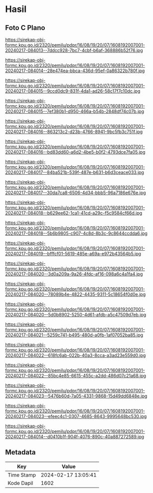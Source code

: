 # Hasil

## Foto C Plano

https://sirekap-obj-formc.kpu.go.id/2320/pemilu/pdpr/16/08/19/20/07/1608192007001-20240217-084013--7ddcc928-7bc7-4cbf-b6af-368886b52f76.jpg

https://sirekap-obj-formc.kpu.go.id/2320/pemilu/pdpr/16/08/19/20/07/1608192007001-20240217-084014--28e474ea-bbca-436d-95ef-0a86322b780f.jpg

https://sirekap-obj-formc.kpu.go.id/2320/pemilu/pdpr/16/08/19/20/07/1608192007001-20240217-084015--9ccd0dc9-831f-4da1-ad26-58c17f7c10dc.jpg

https://sirekap-obj-formc.kpu.go.id/2320/pemilu/pdpr/16/08/19/20/07/1608192007001-20240217-084015--7ef380b1-d950-466a-b54b-2848df74c07b.jpg

https://sirekap-obj-formc.kpu.go.id/2320/pemilu/pdpr/16/08/19/20/07/1608192007001-20240217-084016--863213c2-d23b-4766-8941-9bc5fb3c751f.jpg

https://sirekap-obj-formc.kpu.go.id/2320/pemilu/pdpr/16/08/19/20/07/1608192007001-20240217-084016--bd83dd60-a6d2-4be5-b0f2-4793dce7fa05.jpg

https://sirekap-obj-formc.kpu.go.id/2320/pemilu/pdpr/16/08/19/20/07/1608192007001-20240217-084017--84ba521b-539f-487e-b631-b6d3ceace033.jpg

https://sirekap-obj-formc.kpu.go.id/2320/pemilu/pdpr/16/08/19/20/07/1608192007001-20240217-084017--30da7ca8-6506-4d34-bbb5-96a7186e676e.jpg

https://sirekap-obj-formc.kpu.go.id/2320/pemilu/pdpr/16/08/19/20/07/1608192007001-20240217-084018--b629ee62-1ca1-41cd-a29c-f5c9584cf66d.jpg

https://sirekap-obj-formc.kpu.go.id/2320/pemilu/pdpr/16/08/19/20/07/1608192007001-20240217-084018--5b6b9805-c907-4c8d-8b3c-9c8644ccdda6.jpg

https://sirekap-obj-formc.kpu.go.id/2320/pemilu/pdpr/16/08/19/20/07/1608192007001-20240217-084019--bfffcf01-5619-485e-a69a-e972b43564b5.jpg

https://sirekap-obj-formc.kpu.go.id/2320/pemilu/pdpr/16/08/19/20/07/1608192007001-20240217-084020--3d0a209a-9a26-4fdc-af16-098a6c4a1fa4.jpg

https://sirekap-obj-formc.kpu.go.id/2320/pemilu/pdpr/16/08/19/20/07/1608192007001-20240217-084020--78089b4e-4822-4435-9311-5c18654f0d0e.jpg

https://sirekap-obj-formc.kpu.go.id/2320/pemilu/pdpr/16/08/19/20/07/1608192007001-20240217-084020--5d0b8902-5250-4d61-afdb-a5c47509d7eb.jpg

https://sirekap-obj-formc.kpu.go.id/2320/pemilu/pdpr/16/08/19/20/07/1608192007001-20240217-084021--5259c741-b495-480d-a0fb-1af07052ba85.jpg

https://sirekap-obj-formc.kpu.go.id/2320/pemilu/pdpr/16/08/19/20/07/1608192007001-20240217-084022--618fc6ab-022b-40a3-8cca-a3ad23e559d0.jpg

https://sirekap-obj-formc.kpu.go.id/2320/pemilu/pdpr/16/08/19/20/07/1608192007001-20240217-084022--85bc4e85-6615-455c-a2dd-486d07c21a68.jpg

https://sirekap-obj-formc.kpu.go.id/2320/pemilu/pdpr/16/08/19/20/07/1608192007001-20240217-084023--5476b60d-7a05-4331-9868-15d49dd6848e.jpg

https://sirekap-obj-formc.kpu.go.id/2320/pemilu/pdpr/16/08/19/20/07/1608192007001-20240217-084023--efeec4c1-0307-4685-8643-9995648bc530.jpg

https://sirekap-obj-formc.kpu.go.id/2320/pemilu/pdpr/16/08/19/20/07/1608192007001-20240217-084014--d0410b1f-904f-4076-890c-40a887272589.jpg


## Metadata

| Key        | Value               |
| ---------- | ------------------- |
| Time Stamp | 2024-02-17 13:05:41 |
| Kode Dapil | 1602                |



